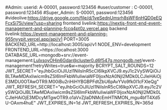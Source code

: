 #Admin: userid: A-00001, password:123456
#user/customer : C-00001, password:123456
#Super_Admin: S-00001, password:123456
#videolive:https://drive.google.com/file/d/1veSednUmsrh8sWF6nHQD0eEQFcxSi75i/view?usp=sharing
frontend livelink:https://nextjs-front-end-event-management-and-planning-fccq4pt0z.vercel.app
backend livelink:https://event-management-and-planning-955nyypit.vercel.app/api/v1
PORT=3005
BACKEND_URL=http://localhost:3005/api/v1
NODE_ENV=development
FRONTEND_URL=https://localhost:3000
DATABASE_URL=mongodb+srv://event-management:LuIxsoyOHin6Gdar@cluster0.d6f547g.mongodb.net/event-management?retryWrites=true&w=majority
BCRYPT_SALT_ROUNDS=12
JWT_SECRET="eyJhbGciOiJIUzI1NiIsInR5cCI6IkpXVCJ9.eyJ1c2VySWQiOiJBLTAwMDAxIiwicm9sZSI6ImFkbWluIiwiaWF0IjoxNzA0NjI2MDk0LCJleHAiOjE3MDU0OTAwOTR9.M00iBu2riHiHYBGBPFdtZbU6pAvYVo9fk0I1cFXleQg"
JWT_REFRESH_SECRET="eyJhbGciOiJIUzI1NiIsInR5cCI6IkpXVCJ9.eyJ1c2VySWQiOiJBLTAwMDAxIiwicm9sZSI6ImFkbWluIiwiaWF0IjoxNzA0NjI2MDk0LCJleHAiOjE3MDcyMTgwOTR9.o1aVvZjIaDNMcEmHTNMON_mgu4bfT4Xd5U-OAxm4huE"
JWT_EXPIRES_IN=1d
JWT_REFRESH_EXPIRES_IN=365d
